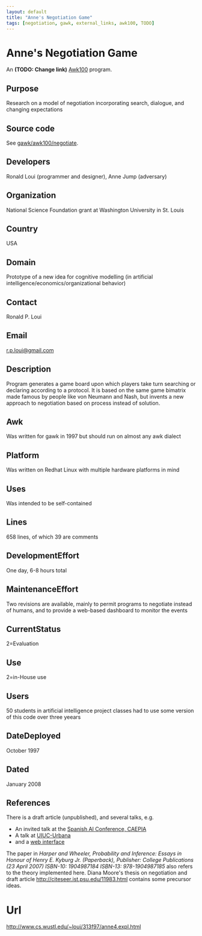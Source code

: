 ```yaml
---
layout: default
title: "Anne's Negotiation Game"
tags: [negotiation, gawk, external_links, awk100, TODO]
---
```


# Anne's Negotiation Game

An **(TODO: Change link)** [Awk100][1] program.

## Purpose

Research on a model of negotiation incorporating search, dialogue,
and changing expectations

## Source code

See [gawk/awk100/negotiate][2].

## Developers

Ronald Loui (programmer and designer), Anne Jump (adversary)

## Organization

National Science Foundation grant at Washington University in St. Louis

## Country

USA 

## Domain

Prototype of a new idea for cognitive modelling (in artificial
intelligence/economics/organizational behavior)

## Contact

Ronald P. Loui 

## Email

<r.p.loui@gmail.com>

## Description

Program generates a game board upon which players take turn searching
or declaring according to a protocol.  It is based on the same game
bimatrix made famous by people like von Neumann and Nash, but invents
a new approach to negotiation based on process instead of solution.

## Awk

Was written for gawk in 1997 but should run on almost any awk dialect

## Platform

Was written on Redhat Linux with multiple hardware platforms in mind

## Uses

Was intended to be self-contained 

## Lines

658 lines, of which 39 are comments 

## DevelopmentEffort

One day, 6-8 hours total 

## MaintenanceEffort

Two revisions are available, mainly to permit programs to negotiate
instead of humans, and to provide a web-based dashboard to monitor
the events

## CurrentStatus

2=Evaluation 

## Use

2=in-House use 

## Users

50 students in artificial intelligence project classes had to use some
version of this code over three yeears

## DateDeployed

October 1997 

## Dated

January 2008 

## References

There is a draft article (unpublished), and several talks, e.g.

+ An invited talk at the [Spanish AI Conference, CAEPIA][3]
+ A talk at [UIUC-Urbana][4]
+ and a [web interface][5]

The paper in *Harper and Wheeler, Probability and Inference: Essays in
Honour of Henry E. Kyburg Jr. (Paperback), Publisher: College Publications
(23 April 2007) ISBN-10: 1904987184 ISBN-13: 978-1904987185* also refers
to the theory implemented here. Diana Moore's thesis on negotiation and
draft article <http://citeseer.ist.psu.edu/11983.html> contains some
precursor ideas.

# Url
<http://www.cs.wustl.edu/~loui/313f97/anne4.expl.html>


[1]: http://awk.info/?awk100
[2]: http://code.google.com/p/lawker/source/browse/fridge/gawk/awk100/negotiate
[3]: http://www.cs.wustl.edu/~loui/cs507/caepia.ppt
[4]: http://www.cs.wustl.edu/~loui/urbana/urbana06b.ppt
[5]: http://www.cs.wustl.edu/~loui/313f97/test.html
